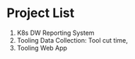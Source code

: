 # Project List

1. K8s DW Reporting System
2. Tooling Data Collection: Tool cut time,
3. Tooling Web App